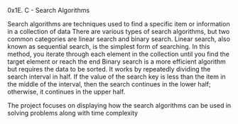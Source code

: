 0x1E. C - Search Algorithms

Search algorithms are techniques used to find a specific item or information in a collection of data
There are various types of search algorithms, but two common categories are linear search and binary search.
Linear search, also known as sequential search, is the simplest form of searching. In this method, you iterate through each element in the collection until you find the target element or reach the end
Binary search is a more efficient algorithm but requires the data to be sorted. It works by repeatedly dividing the search interval in half. If the value of the search key is less than the item in the middle of the interval, then the search continues in the lower half; otherwise, it continues in the upper half.

The project focuses on displaying how the search algorithms can be used in solving problems along with time complexity
